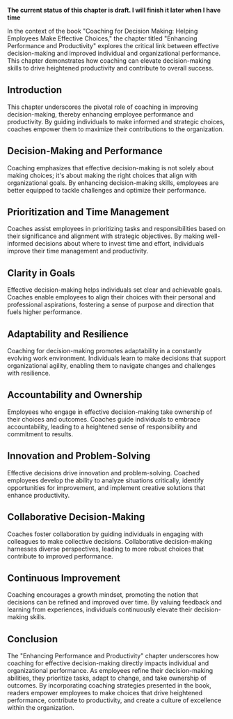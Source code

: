 **The current status of this chapter is draft. I will finish it later when I have time**

In the context of the book "Coaching for Decision Making: Helping Employees Make Effective Choices," the chapter titled "Enhancing Performance and Productivity" explores the critical link between effective decision-making and improved individual and organizational performance. This chapter demonstrates how coaching can elevate decision-making skills to drive heightened productivity and contribute to overall success.

Introduction
------------

This chapter underscores the pivotal role of coaching in improving decision-making, thereby enhancing employee performance and productivity. By guiding individuals to make informed and strategic choices, coaches empower them to maximize their contributions to the organization.

Decision-Making and Performance
-------------------------------

Coaching emphasizes that effective decision-making is not solely about making choices; it's about making the right choices that align with organizational goals. By enhancing decision-making skills, employees are better equipped to tackle challenges and optimize their performance.

Prioritization and Time Management
----------------------------------

Coaches assist employees in prioritizing tasks and responsibilities based on their significance and alignment with strategic objectives. By making well-informed decisions about where to invest time and effort, individuals improve their time management and productivity.

Clarity in Goals
----------------

Effective decision-making helps individuals set clear and achievable goals. Coaches enable employees to align their choices with their personal and professional aspirations, fostering a sense of purpose and direction that fuels higher performance.

Adaptability and Resilience
---------------------------

Coaching for decision-making promotes adaptability in a constantly evolving work environment. Individuals learn to make decisions that support organizational agility, enabling them to navigate changes and challenges with resilience.

Accountability and Ownership
----------------------------

Employees who engage in effective decision-making take ownership of their choices and outcomes. Coaches guide individuals to embrace accountability, leading to a heightened sense of responsibility and commitment to results.

Innovation and Problem-Solving
------------------------------

Effective decisions drive innovation and problem-solving. Coached employees develop the ability to analyze situations critically, identify opportunities for improvement, and implement creative solutions that enhance productivity.

Collaborative Decision-Making
-----------------------------

Coaches foster collaboration by guiding individuals in engaging with colleagues to make collective decisions. Collaborative decision-making harnesses diverse perspectives, leading to more robust choices that contribute to improved performance.

Continuous Improvement
----------------------

Coaching encourages a growth mindset, promoting the notion that decisions can be refined and improved over time. By valuing feedback and learning from experiences, individuals continuously elevate their decision-making skills.

Conclusion
----------

The "Enhancing Performance and Productivity" chapter underscores how coaching for effective decision-making directly impacts individual and organizational performance. As employees refine their decision-making abilities, they prioritize tasks, adapt to change, and take ownership of outcomes. By incorporating coaching strategies presented in the book, readers empower employees to make choices that drive heightened performance, contribute to productivity, and create a culture of excellence within the organization.
